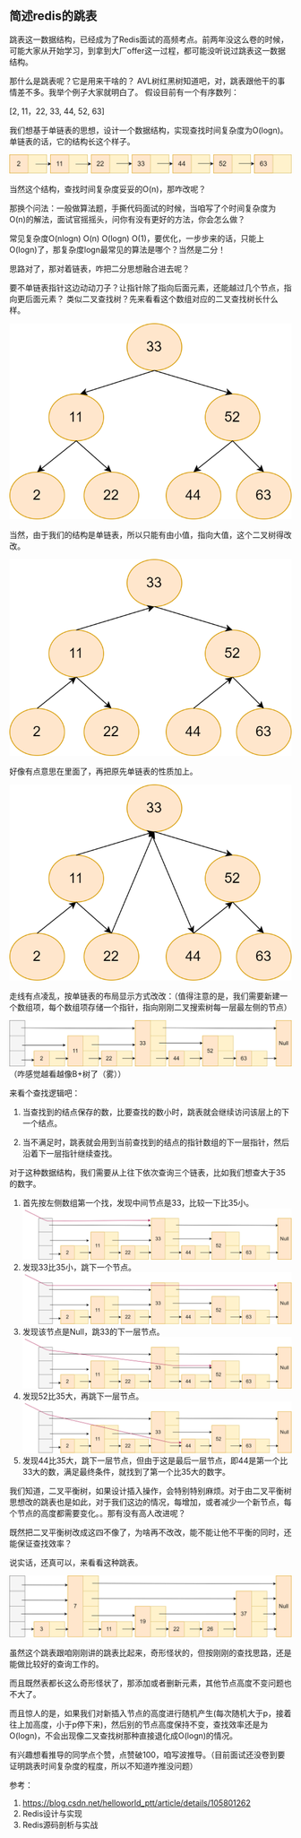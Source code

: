 ## 简述redis的跳表
跳表这一数据结构，已经成为了Redis面试的高频考点。前两年没这么卷的时候，可能大家从开始学习，到拿到大厂offer这一过程，都可能没听说过跳表这一数据结构。

那什么是跳表呢？它是用来干啥的？
AVL树红黑树知道吧，对，跳表跟他干的事情差不多。我举个例子大家就明白了。
假设目前有一个有序数列：

[2, 11，22, 33, 44, 52, 63]

我们想基于单链表的思想，设计一个数据结构，实现查找时间复杂度为O(logn)。
单链表的话，它的结构长这个样子。

![跳表1](skip1.png)

当然这个结构，查找时间复杂度妥妥的O(n)，那咋改呢？

那换个问法：一般做算法题，手撕代码面试的时候，当咱写了个时间复杂度为O(n)的解法，面试官摇摇头，问你有没有更好的方法，你会怎么做？

常见复杂度O(nlogn) O(n) O(logn) O(1)，要优化，一步步来的话，只能上O(logn)了，那复杂度logn最常见的算法是哪个？当然是二分！

思路对了，那对着链表，咋把二分思想融合进去呢？

要不单链表指针这边动动刀子？让指针除了指向后面元素，还能越过几个节点，指向更后面元素？
类似二叉查找树？先来看看这个数组对应的二叉查找树长什么样。

![跳表2](tree1.png)

当然，由于我们的结构是单链表，所以只能有由小值，指向大值，这个二叉树得改改。

![跳表2](tree2.png)

好像有点意思在里面了，再把原先单链表的性质加上。

![跳表2](tree3.png)

走线有点凌乱，按单链表的布局显示方式改改：（值得注意的是，我们需要新建一个数组项，每个数组项存储一个指针，指向刚刚二叉搜索树每一层最左侧的节点）

![跳表1](skip2.png)
（咋感觉越看越像B+树了（雾））

来看个查找逻辑吧：
1. 当查找到的结点保存的数，比要查找的数小时，跳表就会继续访问该层上的下一个结点。

2. 当不满足时，跳表就会用到当前查找到的结点的指针数组的下一层指针，然后沿着下一层指针继续查找。

对于这种数据结构，我们需要从上往下依次查询三个链表，比如我们想查大于35的数字。

1. 首先按左侧数组第一个找，发现中间节点是33，比较一下比35小。
![跳表1](skip3.png)
2. 发现33比35小，跳下一个节点。
![跳表1](skip4.png)
3. 发现该节点是Null，跳33的下一层节点。
![跳表1](skip5.png)
4. 发现52比35大，再跳下一层节点。
![跳表1](skip6.png)
5. 发现44比35大，跳下一层节点，但由于这是最后一层节点，即44是第一个比33大的数，满足最终条件，就找到了第一个比35大的数字。

我们知道，二叉平衡树，如果设计插入操作，会特别特别麻烦。对于由二叉平衡树思想改的跳表也是如此，对于我们这边的情况，每增加，或者减少一个新节点，每个节点的高度都需要变化。。那有没有高人改进呢？

既然把二叉平衡树改成这四不像了，为啥再不改改，能不能让他不平衡的同时，还能保证查找效率？

说实话，还真可以，来看看这种跳表。

![跳表1](skip7.png)

虽然这个跳表跟咱刚刚讲的跳表比起来，奇形怪状的，但按刚刚的查找思路，还是能做比较好的查询工作的。

而且既然表都长这么奇形怪状了，那添加或者删新元素，其他节点高度不变问题也不大了。

而且惊人的是，如果我们对新插入节点的高度进行随机产生(每次随机大于p，接着往上加高度，小于p停下来)，然后别的节点高度保持不变，查找效率还是为O(logn)，不会出现像二叉查找树那种直接退化成O(logn)的情况。

有兴趣想看推导的同学点个赞，点赞破100，咱写波推导。（目前面试还没卷到要证明跳表时间复杂度的程度，所以不知道咋推没问题）

参考：
1. https://blog.csdn.net/helloworld_ptt/article/details/105801262
2. Redis设计与实现
3. Redis源码剖析与实战
